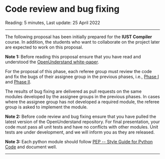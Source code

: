 # Code review and bug fixing 

Reading: 5 minutes, Last update: 25 April 2022

---

The following proposal has been initially prepared for the **IUST Compiler** course.
In addition, the students who want to collaborate on the project later are expected to work on this proposal. 

**Note 1:** Before reading this proposal ensure that you have read and understood the [OpenUnderstand white-paper](../index.md).

For the proposal of this phase, each referee group must review the code and fix the bugs of their assignee group in the previous phases, i.e., [Phase I](core_entity_reference_development.md) and [Phase II](core_source_code_metrics_development.md).

The results of bug fixing are delivered as pull requests on the same modules developed by the assignee groups in the previous phases.
In cases where the assignee group has not developed a required module, the referee group is asked to implement the module.


**Note 2:** Before code review and bug fixing ensure that you have pulled the latest version of the OpenUnderstand repository.
For final presentation, your code must pass all unit tests and have no conflicts with other modules. Unit tests are under development, and we will inform you as they are released.

**Note 3:** Each python module should follow [PEP -- Style Guide for Python Code](https://www.python.org/dev/peps/pep-0008/) and document well.


---
